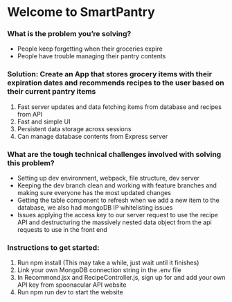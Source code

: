 # Welcome to SmartPantry

### What is the problem you’re solving?
- People keep forgetting when their groceries expire 
- People have trouble managing their pantry contents

### Solution: Create an App that stores grocery items with their expiration dates and recommends recipes to the user based on their current pantry items
1. Fast server updates and data fetching items from database and recipes from API
1. Fast and simple UI
1. Persistent data storage across sessions
1. Can manage database contents from Express server

### What are the tough technical challenges involved with solving this problem?
- Setting up dev environment, webpack, file structure, dev server
- Keeping the dev branch clean and working with feature branches and making sure everyone has the most updated changes
- Getting the table component to refresh when we add a new item to the database, we also had mongoDB IP whitelisting issues
- Issues applying the access key to our server request to use the recipe API and destructuring the massively nested data object from the api requests to use in the front end

### Instructions to get started:
1. Run npm install (This may take a while, just wait until it finishes)
1. Link your own MongoDB connection string in the .env file 
1. In Recommond.jsx and RecipeController.js, sign up for and add your own API key from spoonacular API website
1. Run npm run dev to start the website
